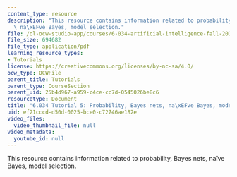 ```yaml
---
content_type: resource
description: "This resource contains information related to probability, Bayes nets,\
  \ na\xEFve Bayes, model selection."
file: /ol-ocw-studio-app/courses/6-034-artificial-intelligence-fall-2010/ef21cccdd50d0025bce0c72746ae182e_MIT6_034F10_tutor06.pdf
file_size: 694682
file_type: application/pdf
learning_resource_types:
- Tutorials
license: https://creativecommons.org/licenses/by-nc-sa/4.0/
ocw_type: OCWFile
parent_title: Tutorials
parent_type: CourseSection
parent_uid: 25b4d967-a959-c4ce-cc7d-0545026be8c6
resourcetype: Document
title: "6.034 Tutorial 5: Probability, Bayes nets, na\xEFve Bayes, model selection"
uid: ef21cccd-d50d-0025-bce0-c72746ae182e
video_files:
  video_thumbnail_file: null
video_metadata:
  youtube_id: null
---
```

This resource contains information related to probability, Bayes nets, naïve Bayes, model selection.
